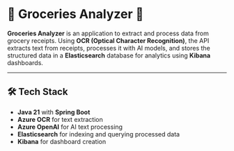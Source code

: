# 🛒 Groceries Analyzer 📄

**Groceries Analyzer** is an application to extract and process data from grocery receipts. Using **OCR (Optical Character Recognition)**, the API extracts text from receipts, processes it with AI models, and stores the structured data in a **Elasticsearch** database for analytics using **Kibana** dashboards.

---

## 🛠️ Tech Stack
- **Java 21** with **Spring Boot**  
- **Azure OCR** for text extraction
- **Azure OpenAI** for AI text processing  
- **Elasticsearch** for indexing and querying processed data  
- **Kibana** for dashboard creation 
